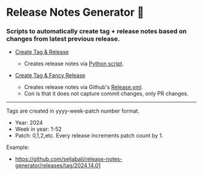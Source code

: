 # Release Notes Generator 🚀

### Scripts to automatically create tag + release notes based on changes from latest previous release. <br>

* [Create Tag & Release](https://github.com/seljabali/release-notes-generator/blob/main/.github/workflows/create-tag-and-release.yml)
  * Creates release notes via [Python script](https://github.com/seljabali/release-notes-generator/blob/main/.github/scripts/generate_release_notes.py).

* [Create Tag & Fancy Release](https://github.com/seljabali/release-notes-generator/blob/main/.github/workflows/create-new-fancy-release.yml)
  * Creates release notes via Github's [Release.yml](https://github.com/seljabali/release-notes-generator/blob/main/.github/release.yml).
  * Con is that it does not capture commit changes, only PR changes.

--------------

Tags are created in yyyy-week-patch number format.
- Year: 2024
- Week in year: 1-52
- Patch: 0,1,2,etc. Every release increments patch count by 1.

Example:
* https://github.com/seljabali/release-notes-generator/releases/tag/2024.14.01
